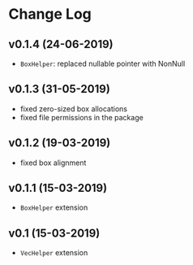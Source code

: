 # Change Log

## v0.1.4 (24-06-2019)
  - `BoxHelper`: replaced nullable pointer with NonNull

## v0.1.3 (31-05-2019)
  - fixed zero-sized box allocations
  - fixed file permissions in the package

## v0.1.2 (19-03-2019)
  - fixed box alignment

## v0.1.1 (15-03-2019)
  - `BoxHelper` extension

## v0.1 (15-03-2019)
  - `VecHelper` extension
